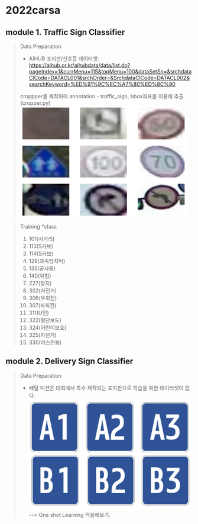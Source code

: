 # 2022carsa
## module 1. Traffic Sign Classifier
> Data Preparation
> * AIHUB 표지판/신호등 데이터셋: <https://aihub.or.kr/aihubdata/data/list.do?pageIndex=1&currMenu=115&topMenu=100&dataSetSn=&srchdataClCode=DATACL001&srchOrder=&SrchdataClCode=DATACL002&searchKeyword=%ED%91%9C%EC%A7%80%ED%8C%90>
> 
> croppper를 제작하여 annotation - traffic_sign, bbox좌표를 이용해 추출 (cropper.py)
> <img src="/image/output_2_0.png" width="450px" height="300px" title="data"></img><br/>


> Training
> *class 
> 1. 101(사거리)
> 2. 113(S커브)
> 3. 114(S커브)
> 4. 129(과속방지턱)
> 5. 135(공사중)
> 6. 140(위험)
> 7. 227(정지)
> 8. 302(자전거)
> 9. 306(우회전)
> 10. 307(좌회전)
> 11. 311(U턴)
> 12. 322(횡단보도)
> 13. 324(어린이보호)
> 14. 325(자전거)
> 15. 330(버스전용)


## module 2. Delivery Sign Classifier

> Data Preparation
> * 배달 미션은 대회에서 특수 제작되는 표지판으로 학습을 위한 데이터셋이 없다. <br/>
> <img src="/image/DeliverySign.png" width="450px" height="300px" title="data"></img><br/>
> --> One shot Learning 적용해보기.
